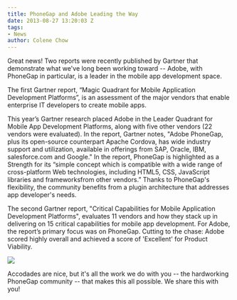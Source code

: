 ```yaml
---
title: PhoneGap and Adobe Leading the Way
date: 2013-08-27 13:20:03 Z
tags:
- News
author: Colene Chow
---
```


Great news! Two reports were recently published by Gartner that demonstrate what we've long been working toward -- Adobe, with PhoneGap in particular, is a leader in the mobile app development space.

The first Gartner report, “Magic Quadrant for Mobile Application Development Platforms”, is an assessment of the major vendors that enable enterprise IT developers to create mobile apps.

This year’s Gartner research placed Adobe in the Leader Quadrant for Mobile App Development Platforms, along with five other vendors (22 vendors were evaluated). In the report, Gartner notes, "Adobe PhoneGap, plus its open-source counterpart Apache Cordova, has wide industry support and utilization, available in offerings from SAP, Oracle, IBM, salesforce.com and Google." In the report, PhoneGap is highlighted as a Strength for its “simple concept which is compatible with a wide range of cross-platform Web technologies, including HTML5, CSS, JavaScript libraries and frameworksfrom other vendors.” Thanks to PhoneGap's flexibility, the community benefits from a plugin architecture that addresses app developer's needs.

The second Gartner report, "Critical Capabilities for Mobile Application Development Platforms", evaluates 11 vendors and how they stack up in delivering on 15 critical capabilities for mobile app development. For Adobe, the report’s primary focus was on PhoneGap. Cutting to the chase: Adobe scored highly overall and achieved a score of 'Excellent' for Product Viability.

![](/blog/uploads/2013-08/beer-cheers-toasting.jpg)

Accodades are nice, but it's all the work we do with you -- the hardworking PhoneGap community -- that makes this all possible. We share this with you!
